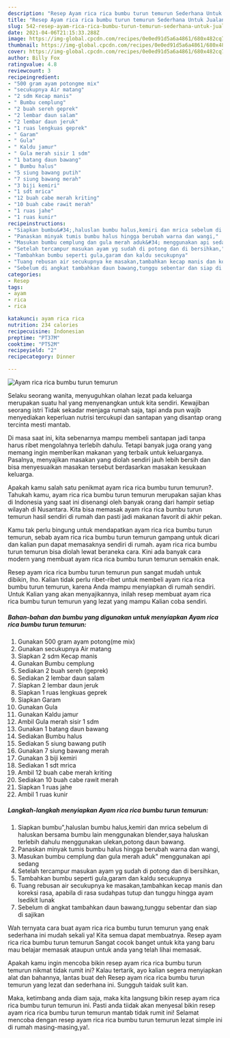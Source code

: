 ```yaml
---
description: "Resep Ayam rica rica bumbu turun temurun Sederhana Untuk Jualan"
title: "Resep Ayam rica rica bumbu turun temurun Sederhana Untuk Jualan"
slug: 542-resep-ayam-rica-rica-bumbu-turun-temurun-sederhana-untuk-jualan
date: 2021-04-06T21:15:33.288Z
image: https://img-global.cpcdn.com/recipes/0e0ed91d5a6a4861/680x482cq70/ayam-rica-rica-bumbu-turun-temurun-foto-resep-utama.jpg
thumbnail: https://img-global.cpcdn.com/recipes/0e0ed91d5a6a4861/680x482cq70/ayam-rica-rica-bumbu-turun-temurun-foto-resep-utama.jpg
cover: https://img-global.cpcdn.com/recipes/0e0ed91d5a6a4861/680x482cq70/ayam-rica-rica-bumbu-turun-temurun-foto-resep-utama.jpg
author: Billy Fox
ratingvalue: 4.8
reviewcount: 3
recipeingredient:
- "500 gram ayam potongme mix"
- "secukupnya Air matang"
- "2 sdm Kecap manis"
- " Bumbu cemplung"
- "2 buah sereh geprek"
- "2 lembar daun salam"
- "2 lembar daun jeruk"
- "1 ruas lengkuas geprek"
- " Garam"
- " Gula"
- " Kaldu jamur"
- " Gula merah sisir 1 sdm"
- "1 batang daun bawang"
- " Bumbu halus"
- "5 siung bawang putih"
- "7 siung bawang merah"
- "3 biji kemiri"
- "1 sdt mrica"
- "12 buah cabe merah kriting"
- "10 buah cabe rawit merah"
- "1 ruas jahe"
- "1 ruas kunir"
recipeinstructions:
- "Siapkan bumbu&#34;,haluslan bumbu halus,kemiri dan mrica sebelum di haluskan bersama bumbu lain menggunakan blender,saya haluskan terlebih dahulu menggunakan ulekan,potong daun bawang."
- "Panaskan minyak tumis bumbu halus hingga berubah warna dan wangi,"
- "Masukan bumbu cemplung dan gula merah aduk&#34; menggunakan api sedang"
- "Setelah tercampur masukan ayam yg sudah di potong dan di bersihkan,"
- "Tambahkan bumbu seperti gula,garam dan kaldu secukupnya"
- "Tuang rebusan air secukupnya ke masakan,tambahkan kecap manis dan koreksi rasa, apabila di rasa sudahpas tutup dan tunggu hingga ayam lsedikit lunak"
- "Sebelum di angkat tambahkan daun bawang,tunggu sebentar dan siap di sajikan"
categories:
- Resep
tags:
- ayam
- rica
- rica

katakunci: ayam rica rica 
nutrition: 234 calories
recipecuisine: Indonesian
preptime: "PT37M"
cooktime: "PT52M"
recipeyield: "2"
recipecategory: Dinner

---
```



![Ayam rica rica bumbu turun temurun](https://img-global.cpcdn.com/recipes/0e0ed91d5a6a4861/680x482cq70/ayam-rica-rica-bumbu-turun-temurun-foto-resep-utama.jpg)

Selaku seorang wanita, menyuguhkan olahan lezat pada keluarga merupakan suatu hal yang menyenangkan untuk kita sendiri. Kewajiban seorang istri Tidak sekadar menjaga rumah saja, tapi anda pun wajib menyediakan keperluan nutrisi tercukupi dan santapan yang disantap orang tercinta mesti mantab.

Di masa  saat ini, kita sebenarnya mampu membeli santapan jadi tanpa harus ribet mengolahnya terlebih dahulu. Tetapi banyak juga orang yang memang ingin memberikan makanan yang terbaik untuk keluarganya. Pasalnya, menyajikan masakan yang diolah sendiri jauh lebih bersih dan bisa menyesuaikan masakan tersebut berdasarkan masakan kesukaan keluarga. 



Apakah kamu salah satu penikmat ayam rica rica bumbu turun temurun?. Tahukah kamu, ayam rica rica bumbu turun temurun merupakan sajian khas di Indonesia yang saat ini disenangi oleh banyak orang dari hampir setiap wilayah di Nusantara. Kita bisa memasak ayam rica rica bumbu turun temurun hasil sendiri di rumah dan pasti jadi makanan favorit di akhir pekan.

Kamu tak perlu bingung untuk mendapatkan ayam rica rica bumbu turun temurun, sebab ayam rica rica bumbu turun temurun gampang untuk dicari dan kalian pun dapat memasaknya sendiri di rumah. ayam rica rica bumbu turun temurun bisa diolah lewat beraneka cara. Kini ada banyak cara modern yang membuat ayam rica rica bumbu turun temurun semakin enak.

Resep ayam rica rica bumbu turun temurun pun sangat mudah untuk dibikin, lho. Kalian tidak perlu ribet-ribet untuk membeli ayam rica rica bumbu turun temurun, karena Anda mampu menyiapkan di rumah sendiri. Untuk Kalian yang akan menyajikannya, inilah resep membuat ayam rica rica bumbu turun temurun yang lezat yang mampu Kalian coba sendiri.

<!--inarticleads1-->

##### Bahan-bahan dan bumbu yang digunakan untuk menyiapkan Ayam rica rica bumbu turun temurun:

1. Gunakan 500 gram ayam potong(me mix)
1. Gunakan secukupnya Air matang
1. Siapkan 2 sdm Kecap manis
1. Gunakan  Bumbu cemplung
1. Sediakan 2 buah sereh (geprek)
1. Sediakan 2 lembar daun salam
1. Siapkan 2 lembar daun jeruk
1. Siapkan 1 ruas lengkuas geprek
1. Siapkan  Garam
1. Gunakan  Gula
1. Gunakan  Kaldu jamur
1. Ambil  Gula merah sisir 1 sdm
1. Gunakan 1 batang daun bawang
1. Sediakan  Bumbu halus
1. Sediakan 5 siung bawang putih
1. Gunakan 7 siung bawang merah
1. Gunakan 3 biji kemiri
1. Sediakan 1 sdt mrica
1. Ambil 12 buah cabe merah kriting
1. Sediakan 10 buah cabe rawit merah
1. Siapkan 1 ruas jahe
1. Ambil 1 ruas kunir




<!--inarticleads2-->

##### Langkah-langkah menyiapkan Ayam rica rica bumbu turun temurun:

1. Siapkan bumbu&#34;,haluslan bumbu halus,kemiri dan mrica sebelum di haluskan bersama bumbu lain menggunakan blender,saya haluskan terlebih dahulu menggunakan ulekan,potong daun bawang.
1. Panaskan minyak tumis bumbu halus hingga berubah warna dan wangi,
1. Masukan bumbu cemplung dan gula merah aduk&#34; menggunakan api sedang
1. Setelah tercampur masukan ayam yg sudah di potong dan di bersihkan,
1. Tambahkan bumbu seperti gula,garam dan kaldu secukupnya
1. Tuang rebusan air secukupnya ke masakan,tambahkan kecap manis dan koreksi rasa, apabila di rasa sudahpas tutup dan tunggu hingga ayam lsedikit lunak
1. Sebelum di angkat tambahkan daun bawang,tunggu sebentar dan siap di sajikan




Wah ternyata cara buat ayam rica rica bumbu turun temurun yang enak sederhana ini mudah sekali ya! Kita semua dapat membuatnya. Resep ayam rica rica bumbu turun temurun Sangat cocok banget untuk kita yang baru mau belajar memasak ataupun untuk anda yang telah lihai memasak.

Apakah kamu ingin mencoba bikin resep ayam rica rica bumbu turun temurun nikmat tidak rumit ini? Kalau tertarik, ayo kalian segera menyiapkan alat dan bahannya, lantas buat deh Resep ayam rica rica bumbu turun temurun yang lezat dan sederhana ini. Sungguh taidak sulit kan. 

Maka, ketimbang anda diam saja, maka kita langsung bikin resep ayam rica rica bumbu turun temurun ini. Pasti anda tiidak akan menyesal bikin resep ayam rica rica bumbu turun temurun mantab tidak rumit ini! Selamat mencoba dengan resep ayam rica rica bumbu turun temurun lezat simple ini di rumah masing-masing,ya!.

